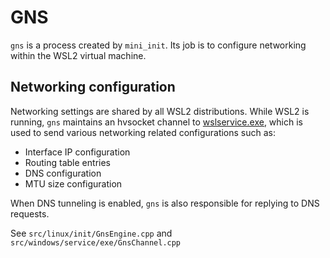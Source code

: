 # GNS

`gns` is a process created by `mini_init`. Its job is to configure networking within the WSL2 virtual machine. 

## Networking configuration 

Networking settings are shared by all WSL2 distributions. While WSL2 is running, `gns` maintains an hvsocket channel to [wslservice.exe](wslservice.exe.md), which is used to send various networking related configurations such as:

- Interface IP configuration
- Routing table entries
- DNS configuration
- MTU size configuration

When DNS tunneling is enabled, `gns` is also responsible for replying to DNS requests.

See `src/linux/init/GnsEngine.cpp` and `src/windows/service/exe/GnsChannel.cpp`